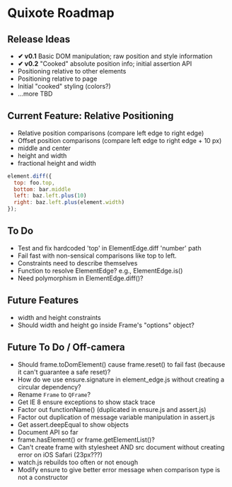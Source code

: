 # Quixote Roadmap

## Release Ideas

* **✔ v0.1** Basic DOM manipulation; raw position and style information
* **✔ v0.2** "Cooked" absolute position info; initial assertion API
* Positioning relative to other elements
* Positioning relative to page
* Initial "cooked" styling (colors?)
* ...more TBD


## Current Feature: Relative Positioning

* Relative position comparisons (compare left edge to right edge)
* Offset position comparisons (compare left edge to right edge + 10 px)
* middle and center
* height and width
* fractional height and width

```javascript
element.diff({
  top: foo.top,
  bottom: bar.middle
  left: baz.left.plus(10)
  right: baz.left.plus(element.width)
});
```

## To Do

* Test and fix hardcoded 'top' in ElementEdge.diff 'number' path
* Fail fast with non-sensical comparisons like top to left.
* Constraints need to describe themselves
* Function to resolve ElementEdge? e.g., ElementEdge.is()
* Need polymorphism in ElementEdge.diff()?


## Future Features
* width and height constraints
* Should width and height go inside Frame's "options" object?


## Future To Do / Off-camera

* Should frame.toDomElement() cause frame.reset() to fail fast (because it can't guarantee a safe reset)?
* How do we use ensure.signature in element_edge.js without creating a circular dependency?
* Rename `Frame` to `QFrame`?
* Get IE 8 ensure exceptions to show stack trace
* Factor out functionName() (duplicated in ensure.js and assert.js)
* Factor out duplication of message variable manipulation in assert.js
* Get assert.deepEqual to show objects
* Document API so far
* frame.hasElement() or frame.getElementList()?
* Can't create frame with stylesheet AND src document without creating error on iOS Safari (23px???)
* watch.js rebuilds too often or not enough
* Modify ensure to give better error message when comparison type is not a constructor
